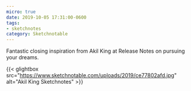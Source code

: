 ```yaml
---
micro: true
date: 2019-10-05 17:31:00-0600
tags:
- sketchnotes
category: Sketchnotable
---
```


Fantastic closing inspiration from Akil King at Release Notes on pursuing your dreams.

{{< glightbox src="https://www.sketchnotable.com/uploads/2019/ce77802afd.jpg" alt="Akil King Sketchnotes" >}}